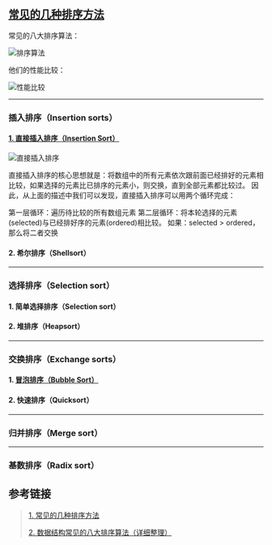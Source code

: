 ## [常见的几种排序方法](https://www.jianshu.com/p/7d037c332a9d)

常见的八大排序算法：

![排序算法](https://upload-images.jianshu.io/upload_images/1156494-ab4cecff133d87b3.png "排序算法")

他们的性能比较：

![性能比较](https://upload-images.jianshu.io/upload_images/1156494-62f859c2ac6f95ff.png "性能比较")

---

### 插入排序（Insertion sorts）

#### [1. 直接插入排序（Insertion Sort）](https://en.wikipedia.org/wiki/Insertion_sort)

![直接插入排序](https://upload-images.jianshu.io/upload_images/1156494-936d9f02b6aac880.gif "直接插入排序")

直接插入排序的核心思想就是：将数组中的所有元素依次跟前面已经排好的元素相比较，如果选择的元素比已排序的元素小，则交换，直到全部元素都比较过。
因此，从上面的描述中我们可以发现，直接插入排序可以用两个循环完成：

第一层循环：遍历待比较的所有数组元素
第二层循环：将本轮选择的元素(selected)与已经排好序的元素(ordered)相比较。
如果：selected > ordered，那么将二者交换


#### 2. 希尔排序（Shellsort）

---

### 选择排序（Selection sort）

#### 1. 简单选择排序（Selection sort）

#### 2. 堆排序（Heapsort）

---

### 交换排序（Exchange sorts）

#### 1. [冒泡排序（Bubble Sort）](https://en.wikipedia.org/wiki/Bubble_sort)

#### 2. 快速排序（Quicksort）

---

### 归并排序（Merge sort）


---

### 基数排序（Radix sort）


## 参考链接

>[1. 常见的几种排序方法](https://www.jianshu.com/p/ff26ee6958ed)
>
>[2. 数据结构常见的八大排序算法（详细整理）](https://www.jianshu.com/p/7d037c332a9d)